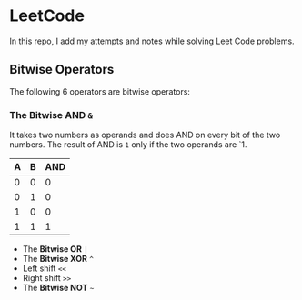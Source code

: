 # LeetCode

In this repo, I add my attempts and notes while solving Leet Code problems.

## Bitwise Operators

The following 6 operators are bitwise operators:

### The **Bitwise AND** `&`

It takes two numbers as operands and does AND on every bit of the two numbers. The result of AND is `1` only if the two
operands are `1.

| A   | B   | AND |
|-----|-----|-----|
| 0   | 0   | 0   |
| 0   | 1   | 0   |
| 1   | 0   | 0   |
| 1   | 1   | 1   |

- The **Bitwise OR** `|`
- The **Bitwise XOR** `^`
- Left shift `<<`
- Right shift `>>`
- The **Bitwise NOT** `~`


